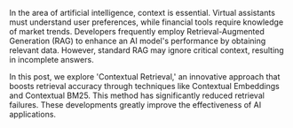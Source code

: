 In the area of artificial intelligence, context is essential. Virtual assistants must understand user preferences, while financial tools require knowledge of market trends. Developers frequently employ Retrieval-Augmented Generation (RAG) to enhance an AI model's performance by obtaining relevant data. However, standard RAG may ignore critical context, resulting in incomplete answers.

In this post, we explore 'Contextual Retrieval,' an innovative approach that boosts retrieval accuracy through techniques like Contextual Embeddings and Contextual BM25. This method has significantly reduced retrieval failures. These developments greatly improve the effectiveness of AI applications.







